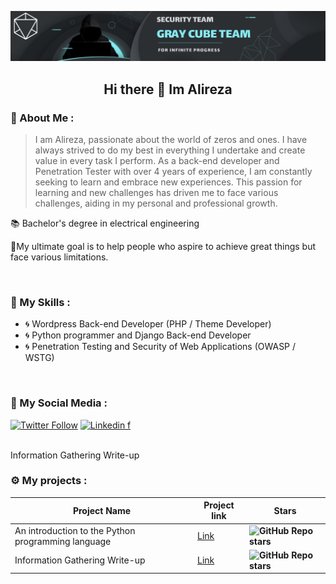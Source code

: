 
![Alt text](src/main.png)



<h2 dir="rtl" align="center">
<strong>Hi there 👋 Im Alireza</strong>
</h2>


### 💢 About Me :
> I am Alireza, passionate about the world of zeros and ones. I have always strived to do my best in everything I undertake and create value in every task I perform.
> As a back-end developer and Penetration Tester with over 4 years of experience, I am constantly seeking to learn and embrace new experiences. This passion for learning and new challenges has driven me to face various challenges, aiding in my personal and professional growth.

📚 Bachelor's degree in electrical engineering

💢My ultimate goal is to help people who aspire to achieve great things but face various limitations.


</br>

### 🔐 My Skills :

- 🌀 Wordpress Back-end Developer (PHP / Theme Developer)
- 🌀 Python programmer and Django Back-end Developer
- 🌀 Penetration Testing and Security of Web Applications (OWASP / WSTG)

</br>

### 🔰 My Social Media :
[![Twitter Follow](https://img.shields.io/twitter/follow/misteranmol?label=Follow)](https://x.com/Ah2All)
[![Linkedin f](https://img.shields.io/badge/-Linkedin-blue?style=flat-square&logo=Linkedin&logoColor=white&link=https://www.linkedin.com/in/anmol-p-singh/)](https://www.linkedin.com/in/alireza-allahyarian-658658258/)


</br>
Information Gathering Write-up

### ⚙️ My projects  :
| Project Name | Project link | Stars |
| ----------- | ----------- | ----------- |
| An introduction to the Python programming language | [Link](https://github.com/graymicro/introduction-to-the-Python-programming-language) |**![GitHub Repo stars](https://img.shields.io/github/stars/graymicro/introduction-to-the-Python-programming-language?style=social)** |
|Information Gathering Write-up| [Link](https://github.com/graymicro/Information-Gathering-Write-up) |**![GitHub Repo stars](https://img.shields.io/github/stars/graymicro/Information-Gathering-Write-up?style=social)** |
